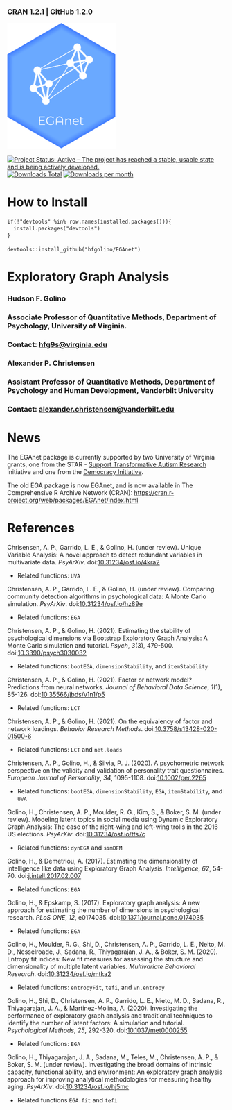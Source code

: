 ### CRAN 1.2.1 | GitHub 1.2.0

<img src="inst/EGAnet_hex.png" width = 250 />

[![Project Status: Active – The project has reached a stable, usable state and is being actively developed.](https://www.repostatus.org/badges/latest/active.svg)](https://www.repostatus.org/#active) [![Downloads Total](https://cranlogs.r-pkg.org/badges/grand-total/EGAnet?color=brightgreen)](https://cran.r-project.org/package=EGAnet) [![Downloads per month](http://cranlogs.r-pkg.org/badges/EGAnet?color=brightgreen)](https://cran.r-project.org/package=EGAnet) 

How to Install
=============
```
if(!"devtools" %in% row.names(installed.packages())){
  install.packages("devtools")
}

devtools::install_github("hfgolino/EGAnet")
```

Exploratory Graph Analysis
=============
### Hudson F. Golino ###
### Associate Professor of Quantitative Methods, Department of Psychology, University of Virginia. ###
### Contact: <hfg9s@virginia.edu> ###

### Alexander P. Christensen ###
### Assistant Professor of Quantitative Methods, Department of Psychology and Human Development, Vanderbilt University ###
### Contact: <alexander.christensen@vanderbilt.edu> ###


News
============

The EGAnet package is currently supported by two University of Virginia grants, one from the STAR - [Support Transformative Autism Research](https://curry.virginia.edu/faculty-research/centers-labs-projects/supporting-transformative-autism-research-star) initiative and one from the [Democracy Initiative](http://democracyinitiative.virginia.edu).


The old EGA package is now EGAnet, and is now available in The Comprehensive R Archive Network (CRAN): https://cran.r-project.org/web/packages/EGAnet/index.html


References
============

Chrisensen, A. P., Garrido, L. E., & Golino, H. (under review). Unique Variable Analysis: A novel approach to detect redundant variables in multivariate data. *PsyArXiv*. doi:[10.31234/osf.io/4kra2](https://doi.org/10.31234/osf.io/4kra2)
+ Related functions: `UVA`

Christensen, A. P., Garrido, L. E., & Golino, H. (under review). Comparing community detection algorithms in psychological data: A Monte Carlo simulation. *PsyArXiv*. doi:[10.31234/osf.io/hz89e](https://doi.org/10.31234/osf.io/hz89e)
+ Related functions: `EGA`

Christensen, A. P., & Golino, H. (2021).
Estimating the stability of psychological dimensions via Bootstrap Exploratory Graph Analysis: A Monte Carlo simulation and tutorial. *Psych*, *3*(3), 479-500.
doi:[10.3390/psych3030032](https://doi.org/10.3390/psych3030032)
+ Related functions: `bootEGA`, `dimensionStability`, and `itemStability`

Christensen, A. P., & Golino, H. (2021). Factor or network model? Predictions from neural networks. *Journal of Behavioral Data Science*, *1*(1), 85-126. doi:[10.35566/jbds/v1n1/p5](https://doi.org/10.35566/jbds/v1n1/p5)
+ Related functions: `LCT`

Christensen, A. P., & Golino, H. (2021). On the equivalency of factor and network loadings. *Behavior Research Methods*. doi:[10.3758/s13428-020-01500-6](https://doi.org/10.3758/s13428-020-01500-6)
+ Related functions: `LCT` and `net.loads`

Christensen, A. P., Golino, H., & Silvia, P. J. (2020). A psychometric network perspective on the validity and validation of personality trait questionnaires. *European Journal of Personality*, *34*, 1095-1108. doi:[10.1002/per.2265](https://doi.org/10.1002/per.2265)
+ Related functions: `bootEGA`, `dimensionStability`, `EGA`, `itemStability`, and `UVA`

Golino, H., Christensen, A. P., Moulder, R. G., Kim, S., & Boker, S. M. (under review). Modeling latent topics in social media using Dynamic Exploratory Graph Analysis: The case of the right-wing and left-wing trolls in the 2016 US elections. *PsyArXiv*. doi:[10.31234/osf.io/tfs7c](https://doi.org/10.31234/osf.io/tfs7c)
+ Related functions: `dynEGA` and `simDFM`

Golino, H., & Demetriou, A. (2017). Estimating the dimensionality of intelligence like data using Exploratory Graph Analysis. *Intelligence*, *62*, 54-70. doi:[j.intell.2017.02.007](https://www.sciencedirect.com/science/article/pii/S0160289616302240)
+ Related functions: `EGA`

Golino, H., & Epskamp, S. (2017). Exploratory graph analysis: A new approach for estimating the number of dimensions in psychological research. *PLoS ONE*, *12*, e0174035. doi:[10.1371/journal.pone.0174035](https://journals.plos.org/plosone/article?id=10.1371/journal.pone.0174035)
+ Related functions: `EGA`

Golino, H., Moulder, R. G., Shi, D., Christensen, A. P., Garrido, L. E., Neito, M. D., Nesselroade, J., Sadana, R., Thiyagarajan, J. A., & Boker, S. M. (2020). Entropy fit indices: New fit measures for assessing the structure and dimensionality of multiple latent variables. *Multivariate Behavioral Research*. doi:[10.31234/osf.io/mtka2](https://doi.org/10.31234/osf.io/mtka2)
+ Related functions: `entropyFit`, `tefi`, and `vn.entropy`

Golino, H., Shi, D., Christensen, A. P., Garrido, L. E., Nieto, M. D., Sadana, R., Thiyagarajan, J. A., & Martinez-Molina, A. (2020). Investigating the performance of exploratory graph analysis and traditional techniques to identify the number of latent factors: A simulation and tutorial. *Psychological Methods*, *25*, 292-320. doi:[10.1037/met0000255](https://psycnet.apa.org/doiLanding?doi=10.1037/met0000255)
+ Related functions: `EGA`

Golino, H., Thiyagarajan, J. A., Sadana, M., Teles, M., Christensen, A. P., & Boker, S. M. (under review). Investigating the broad domains of intrinsic capacity, functional ability, and environment: An exploratory graph analysis approach for improving analytical methodologies for measuring healthy aging. *PsyArXiv*. doi:[10.31234/osf.io/hj5mc](https://doi.org/10.31234/osf.io/hj5mc)
+ Related functions `EGA.fit` and `tefi`


